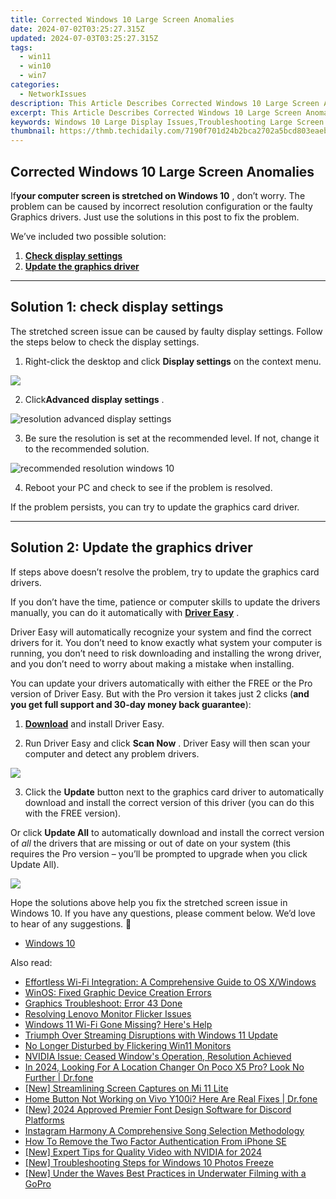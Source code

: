 ```yaml
---
title: Corrected Windows 10 Large Screen Anomalies
date: 2024-07-02T03:25:27.315Z
updated: 2024-07-03T03:25:27.315Z
tags:
  - win11
  - win10
  - win7
categories:
  - NetworkIssues
description: This Article Describes Corrected Windows 10 Large Screen Anomalies
excerpt: This Article Describes Corrected Windows 10 Large Screen Anomalies
keywords: Windows 10 Large Display Issues,Troubleshooting Large Screen Windows 10,Windows 10 Big Monitor Fixes,Resolve Large Screen Errors (Windows 10),Large Monitor Settings Windows 10 Optimization,Correcting Screen Anomalies Windows 10,Windows 10 Display Adjustment Tips for Large Screens
thumbnail: https://thmb.techidaily.com/7190f701d24b2bca2702a5bcd803eaeb74415822adafed338c6c5049f6c7aefb.jpg
---
```


## Corrected Windows 10 Large Screen Anomalies

 If**your computer screen is stretched on Windows 10** , don’t worry. The problem can be caused by incorrect resolution configuration or the faulty Graphics drivers. Just use the solutions in this post to fix the problem.

We’ve included two possible solution:

1. [**Check display settings**](#solution1)
2. [**Update the graphics driver**](#solution3)

---

## **Solution 1: check display settings**

 The stretched screen issue can be caused by faulty display settings. Follow the steps below to check the display settings.

1) Right-click the desktop and click **Display settings**  on the context menu.

![](https://images.drivereasy.com/wp-content/uploads/2017/11/img_5a17c192b55b7.jpg)

 2) Click**Advanced display settings** .

![resolution advanced display settings](https://images.drivereasy.com/wp-content/uploads/2016/08/resolution-advanced-display-settings-600x564.jpg)

 3) Be sure the resolution is set at the recommended level. If not, change it to the recommended solution.

![recommended resolution windows 10](https://images.drivereasy.com/wp-content/uploads/2016/08/recommended-resolution-windows-10-1-600x561.jpg)

4) Reboot your PC and check to see if the problem is resolved.

If the problem persists, you can try to update the graphics card driver.

---

## **Solution 2: Update the graphics driver**

 If steps above doesn’t resolve the problem, try to update the graphics card drivers.

 If you don’t have the time, patience or computer skills to update the drivers manually, you can do it automatically with **[Driver Easy](https://tools.techidaily.com/drivereasy/download/)**  .

 Driver Easy will automatically recognize your system and find the correct drivers for it. You don’t need to know exactly what system your computer is running, you don’t need to risk downloading and installing the wrong driver, and you don’t need to worry about making a mistake when installing.

 You can update your drivers automatically with either the FREE or the Pro version of Driver Easy. But with the Pro version it takes just 2 clicks (**and you get full support and 30-day money back guarantee**):

 1) **[Download](https://tools.techidaily.com/drivereasy/download/)**   and install Driver Easy.

 2) Run Driver Easy and click **Scan Now** . Driver Easy will then scan your computer and detect any problem drivers.

![](https://images.drivereasy.com/wp-content/uploads/2019/08/image-498.png)

 3) Click the **Update** button next to the graphics card driver to automatically download and install the correct version of this driver (you can do this with the FREE version).

 Or click **Update All**  to automatically download and install the correct version of _all_   the drivers that are missing or out of date on your system (this requires the Pro version – you’ll be prompted to upgrade when you click Update All).

![](https://images.drivereasy.com/wp-content/uploads/2019/08/image-499.png)

 Hope the solutions above help you fix the stretched screen issue in Windows 10\. If you have any questions, please comment below. We’d love to hear of any suggestions. 🙂

* [Windows 10](https://tools.techidaily.com/drivereasy/download/)

<ins class="adsbygoogle"
     style="display:block"
     data-ad-format="autorelaxed"
     data-ad-client="ca-pub-7571918770474297"
     data-ad-slot="1223367746"></ins>



<ins class="adsbygoogle"
     style="display:block"
     data-ad-client="ca-pub-7571918770474297"
     data-ad-slot="8358498916"
     data-ad-format="auto"
     data-full-width-responsive="true"></ins>

<span class="atpl-alsoreadstyle">Also read:</span>
<div><ul>
<li><a href="https://network-issues.techidaily.com/effortless-wi-fi-integration-a-comprehensive-guide-to-os-xwindows/"><u>Effortless Wi-Fi Integration: A Comprehensive Guide to OS X/Windows</u></a></li>
<li><a href="https://network-issues.techidaily.com/winos-fixed-graphic-device-creation-errors/"><u>WinOS: Fixed Graphic Device Creation Errors</u></a></li>
<li><a href="https://network-issues.techidaily.com/graphics-troubleshoot-error-43-done/"><u>Graphics Troubleshoot: Error 43 Done</u></a></li>
<li><a href="https://network-issues.techidaily.com/resolving-lenovo-monitor-flicker-issues/"><u>Resolving Lenovo Monitor Flicker Issues</u></a></li>
<li><a href="https://network-issues.techidaily.com/windows-11-wi-fi-gone-missing-heres-help/"><u>Windows 11 Wi-Fi Gone Missing? Here's Help</u></a></li>
<li><a href="https://network-issues.techidaily.com/triumph-over-streaming-disruptions-with-windows-11-update/"><u>Triumph Over Streaming Disruptions with Windows 11 Update</u></a></li>
<li><a href="https://network-issues.techidaily.com/no-longer-disturbed-by-flickering-win11-monitors/"><u>No Longer Disturbed by Flickering Win11 Monitors</u></a></li>
<li><a href="https://network-issues.techidaily.com/nvidia-issue-ceased-windows-operation-resolution-achieved/"><u>NVIDIA Issue: Ceased Window's Operation, Resolution Achieved</u></a></li>
<li><a href="https://phone-solutions.techidaily.com/in-2024-looking-for-a-location-changer-on-poco-x5-pro-look-no-further-drfone-by-drfone-virtual-android/"><u>In 2024, Looking For A Location Changer On Poco X5 Pro? Look No Further | Dr.fone</u></a></li>
<li><a href="https://digital-screen-recording.techidaily.com/new-streamlining-screen-captures-on-mi-11-lite/"><u>[New] Streamlining Screen Captures on Mi 11 Lite</u></a></li>
<li><a href="https://change-location.techidaily.com/home-button-not-working-on-vivo-y100i-here-are-real-fixes-drfone-by-drfone-fix-android-problems-fix-android-problems/"><u>Home Button Not Working on Vivo Y100i? Here Are Real Fixes | Dr.fone</u></a></li>
<li><a href="https://discord-videos.techidaily.com/new-2024-approved-premier-font-design-software-for-discord-platforms/"><u>[New] 2024 Approved  Premier Font Design Software for Discord Platforms</u></a></li>
<li><a href="https://instagram-videos.techidaily.com/instagram-harmony-a-comprehensive-song-selection-methodology/"><u>Instagram Harmony  A Comprehensive Song Selection Methodology</u></a></li>
<li><a href="https://apple-account.techidaily.com/how-to-remove-the-two-factor-authentication-from-iphone-se-by-drfone-ios/"><u>How To Remove the Two Factor Authentication From iPhone SE</u></a></li>
<li><a href="https://screen-mirroring-recording.techidaily.com/new-expert-tips-for-quality-video-with-nvidia-for-2024/"><u>[New] Expert Tips for Quality Video with NVIDIA for 2024</u></a></li>
<li><a href="https://vp-tips.techidaily.com/new-troubleshooting-steps-for-windows-10-photos-freeze/"><u>[New] Troubleshooting Steps for Windows 10 Photos Freeze</u></a></li>
<li><a href="https://some-skills.techidaily.com/new-under-the-waves-best-practices-in-underwater-filming-with-a-gopro/"><u>[New] Under the Waves  Best Practices in Underwater Filming with a GoPro</u></a></li>
</ul></div>
